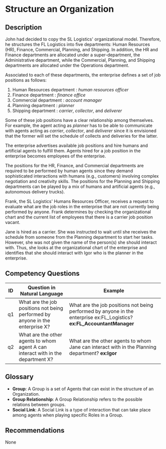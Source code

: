 # Structure an Organization

## Description
John had decided to copy the SL Logistics' organizational model. Therefore, he structures the FL Logistics into five departments: Human Resources (HR), Finance, Commercial, Planning, and Shipping. In addition, the HR and Finance departments are allocated under a super-department, the Administrative department, while the Commercial, Planning, and Shipping departments are allocated under the Operations department.

Associated to each of these departments, the enterprise defines a set of job positions as follows:
1. Human Resources department : _human resources officer_
2. Finance department : _finance office_
3. Commercial department : _account manager_
4. Planning department : _planner_
5. Shipping department : _carrier_, _collector_, and _deliverer_

Some of these job positions have a clear relationship among themselves. For example, the agent acting as _planner_ has to be able to communicate with agents acting as _carrier_, _collector_, and _deliverer_ since it is envisioned that the former will set the schedule of collects and deliveries for the latter.

The enterprise advertises available job positions and hire humans and artificial agents to fulfill them. Agents hired for a job position in the enterprise becomes employees of the enterprise.

The positions for the HR, Finance, and Commercial departments are required to be performed by human agents since they demand sophisticated interactions with humans (e.g., customers) involving complex negotiation and creativity skills. The positions for the Planning and Shipping departments can be played by a mix of humans and artificial agents (e.g., autonomous delivery trucks).

Frank, the SL Logistics' Humans Resources Officer, receives a request to evaluate what are the job roles in the enterprise that are not currently being performed by anyone. Frank determines by checking the organizational chart and the current list of employees that there is a carrier job position vacant.

Jane is hired as a carrier. She was instructed to wait until she receives the schedule from someone from the Planning department to start her tasks. However, she was not given the name of the person(s) she should interact with. Thus, she looks at the organizational chart of the enterprise and identifies that she should interact with Igor who is the planner in the enterprise.

## Competency Questions

| ID | Question in Natural Language | Example |
|----|------------------------------|---------|
| q1 | What are the job positions not being performed by anyone in the enterprise X?    | What are the job positions not being performed by anyone in the enterprise ex:FL\_Logistics? **ex:FL\_AccountantManager** |
| q2 | What are the other agents to whom agent A can interact with in the department X? | What are the other agents to whom Jane can interact with in the Planning department? **ex:Igor**                         |

## Glossary

* **Group**: A Group is a set of Agents that can exist in the structure of an Organization.
* **Group Relationship**: A Group Relationship refers to the possible relations between groups.
* **Social Link**: A Social Link is a type of interaction that can take place among agents when playing specific Roles in a Group.

## Recommendations

None
